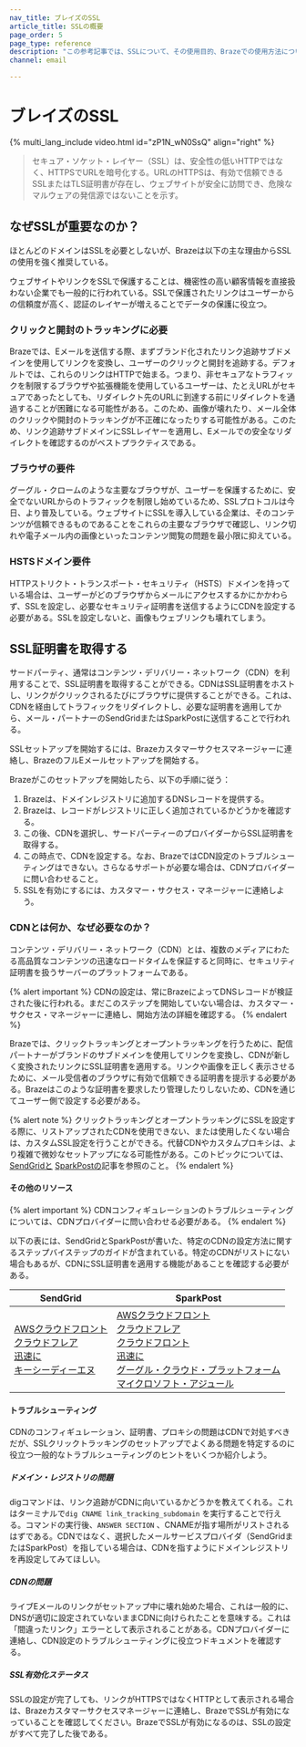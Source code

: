 ```yaml
---
nav_title: ブレイズのSSL
article_title: SSLの概要
page_order: 5
page_type: reference
description: "この参考記事では、SSLについて、その使用目的、Brazeでの使用方法について説明する。"
channel: email

---
```


# ブレイズのSSL

{% multi_lang_include video.html id="zP1N_wN0SsQ" align="right" %}

> セキュア・ソケット・レイヤー（SSL）は、安全性の低いHTTPではなく、HTTPSでURLを暗号化する。URLのHTTPSは、有効で信頼できるSSLまたはTLS証明書が存在し、ウェブサイトが安全に訪問でき、危険なマルウェアの発信源ではないことを示す。

## なぜSSLが重要なのか？

ほとんどのドメインはSSLを必要としないが、Brazeは以下の主な理由からSSLの使用を強く推奨している。

ウェブサイトやリンクをSSLで保護することは、機密性の高い顧客情報を直接扱わない企業でも一般的に行われている。SSLで保護されたリンクはユーザーからの信頼度が高く、認証のレイヤーが増えることでデータの保護に役立つ。

### クリックと開封のトラッキングに必要

Brazeでは、Eメールを送信する際、まずブランド化されたリンク追跡サブドメインを使用してリンクを変換し、ユーザーのクリックと開封を追跡する。デフォルトでは、これらのリンクはHTTPで始まる。つまり、非セキュアなトラフィックを制限するブラウザや拡張機能を使用しているユーザーは、たとえURLがセキュアであったとしても、リダイレクト先のURLに到達する前にリダイレクトを通過することが困難になる可能性がある。このため、画像が壊れたり、メール全体のクリックや開封のトラッキングが不正確になったりする可能性がある。このため、リンク追跡サブドメインにSSLレイヤーを適用し、Eメールでの安全なリダイレクトを確認するのがベストプラクティスである。 

### ブラウザの要件

グーグル・クロームのような主要なブラウザが、ユーザーを保護するために、安全でないURLからのトラフィックを制限し始めているため、SSLプロトコルは今日、より普及している。ウェブサイトにSSLを導入している企業は、そのコンテンツが信頼できるものであることをこれらの主要なブラウザで確認し、リンク切れや電子メール内の画像といったコンテンツ閲覧の問題を最小限に抑えている。

### HSTSドメイン要件 

HTTPストリクト・トランスポート・セキュリティ（HSTS）ドメインを持っている場合は、ユーザーがどのブラウザからメールにアクセスするかにかかわらず、SSLを設定し、必要なセキュリティ証明書を送信するようにCDNを設定する必要がある。SSLを設定しないと、画像もウェブリンクも壊れてしまう。

## SSL証明書を取得する

サードパーティ、通常はコンテンツ・デリバリー・ネットワーク（CDN）を利用することで、SSL証明書を取得することができる。CDNはSSL証明書をホストし、リンクがクリックされるたびにブラウザに提供することができる。これは、CDNを経由してトラフィックをリダイレクトし、必要な証明書を適用してから、メール・パートナーのSendGridまたはSparkPostに送信することで行われる。

SSLセットアップを開始するには、Brazeカスタマーサクセスマネージャーに連絡し、BrazeのフルEメールセットアップを開始する。

Brazeがこのセットアップを開始したら、以下の手順に従う：
1. Brazeは、ドメインレジストリに追加するDNSレコードを提供する。
2. Brazeは、レコードがレジストリに正しく追加されているかどうかを確認する。
3. この後、CDNを選択し、サードパーティーのプロバイダーからSSL証明書を取得する。 
4. この時点で、CDNを設定する。なお、BrazeではCDN設定のトラブルシューティングはできない。さらなるサポートが必要な場合は、CDNプロバイダーに問い合わせること。
5. SSLを有効にするには、カスタマー・サクセス・マネージャーに連絡しよう。

### CDNとは何か、なぜ必要なのか？

コンテンツ・デリバリー・ネットワーク（CDN）とは、複数のメディアにわたる高品質なコンテンツの迅速なロードタイムを保証すると同時に、セキュリティ証明書を扱うサーバーのプラットフォームである。 

{% alert important %}
CDNの設定は、常にBrazeによってDNSレコードが検証された後に行われる。まだこのステップを開始していない場合は、カスタマー・サクセス・マネージャーに連絡し、開始方法の詳細を確認する。
{% endalert %}

Brazeでは、クリックトラッキングとオープントラッキングを行うために、配信パートナーがブランドのサブドメインを使用してリンクを変換し、CDNが新しく変換されたリンクにSSL証明書を適用する。リンクや画像を正しく表示させるために、メール受信者のブラウザに有効で信頼できる証明書を提示する必要がある。Brazeはこのような証明書を要求したり管理したりしないため、CDNを通じてユーザー側で設定する必要がある。 

{% alert note %}
クリックトラッキングとオープントラッキングにSSLを設定する際に、リストアップされたCDNを使用できない、または使用したくない場合は、カスタムSSL設定を行うことができる。代替CDNやカスタムプロキシは、より複雑で微妙なセットアップになる可能性がある。このトピックについては、[SendGridと](https://sendgrid.com/docs/ui/account-and-settings/custom-ssl-configurations/) [SparkPostの](https://www.sparkpost.com/docs/tech-resources/using-proxy-https-tracking-domain/)記事を参照のこと。
{% endalert %}

#### その他のリソース

{% alert important %}
CDNコンフィギュレーションのトラブルシューティングについては、CDNプロバイダーに問い合わせる必要がある。
{% endalert %}

以下の表には、SendGridとSparkPostが書いた、特定のCDNの設定方法に関するステップバイステップのガイドが含まれている。特定のCDNがリストにない場合もあるが、CDNにSSL証明書を適用する機能があることを確認する必要がある。

| SendGrid | SparkPost |
| -------- | --------- |
| [AWSクラウドフロント](https://support.sendgrid.com/hc/en-us/articles/4412701748891-How-to-configure-SSL-for-click-tracking-using-CloudFront)<br>[クラウドフレア](https://sendgrid.com/docs/ui/sending-email/content-delivery-networks/#using-cloudflare)<br>[迅速に](https://sendgrid.com/docs/ui/sending-email/content-delivery-networks/#using-fastly)<br>[キーシーディーエヌ](https://sendgrid.com/docs/ui/sending-email/content-delivery-networks/#using-keycdn) | [AWSクラウドフロント](https://support.sparkpost.com/docs/tech-resources/enabling-https-engagement-tracking-on-sparkpost/#step-by-step-guide-with-aws-cloudfront)<br>[クラウドフレア](https://support.sparkpost.com/docs/tech-resources/enabling-https-engagement-tracking-on-sparkpost/#step-by-step-guide-with-cloudflare)<br>[クラウドフロント](https://support.sparkpost.com/docs/tech-resources/enabling-https-engagement-tracking-on-sparkpost/)<br>[迅速に](https://support.sparkpost.com/docs/tech-resources/enabling-https-engagement-tracking-on-sparkpost/#step-by-step-guide-with-fastly)<br>[グーグル・クラウド・プラットフォーム](https://support.sparkpost.com/docs/tech-resources/enabling-https-engagement-tracking-on-sparkpost/#step-by-step-guide-with-google-cloud-platform)<br>[マイクロソフト・アジュール](https://support.sparkpost.com/docs/tech-resources/enabling-https-engagement-tracking-on-sparkpost/#step-by-step-guide-with-microsoft-azure) |

#### トラブルシューティング

CDNのコンフィギュレーション、証明書、プロキシの問題はCDNで対処すべきだが、SSLクリックトラッキングのセットアップでよくある問題を特定するのに役立つ一般的なトラブルシューティングのヒントをいくつか紹介しよう。

##### ドメイン・レジストリの問題

digコマンドは、リンク追跡がCDNに向いているかどうかを教えてくれる。これはターミナルで`dig CNAME link_tracking_subdomain` を実行することで行える。コマンドの実行後、`ANSWER SECTION` 、CNAMEが指す場所がリストされるはずである。CDNではなく、選択したメールサービスプロバイダ（SendGridまたはSparkPost）を指している場合は、CDNを指すようにドメインレジストリを再設定してみてほしい。

##### CDNの問題

ライブEメールのリンクがセットアップ中に壊れ始めた場合、これは一般的に、DNSが適切に設定されていないままCDNに向けられたことを意味する。これは「間違ったリンク」エラーとして表示されることがある。CDNプロバイダーに連絡し、CDN設定のトラブルシューティングに役立つドキュメントを確認する。

##### SSL有効化ステータス

SSLの設定が完了しても、リンクがHTTPSではなくHTTPとして表示される場合は、Brazeカスタマーサクセスマネージャーに連絡し、BrazeでSSLが有効になっていることを確認してください。BrazeでSSLが有効になるのは、SSLの設定がすべて完了した後である。

